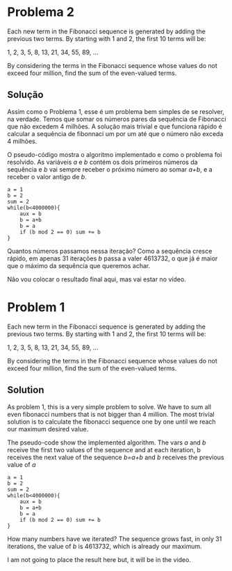 # Problema 2
Each new term in the Fibonacci sequence is generated by adding the previous two terms. By starting with 1 and 2, the first 10 terms will be:

1, 2, 3, 5, 8, 13, 21, 34, 55, 89, ...

By considering the terms in the Fibonacci sequence whose values do not exceed four million, find the sum of the even-valued terms.

## Solução
Assim como o Problema 1, esse é um problema bem simples de se resolver, na verdade. Temos que somar os números pares da sequência de Fibonacci que não excedem 4 milhões. A solução mais trivial e que funciona rápido é calcular a sequência de fibonnaci um por um até que o número não exceda 4 milhões.

O pseudo-código mostra o algoritmo implementado e como o problema foi resolvido. As variáveis *a* e *b* contém os dois primeiros números da sequência e *b* vai sempre receber o próximo número ao somar *a+b*, e a receber o valor antigo de *b*.
```
a = 1
b = 2
sum = 2
while(b<4000000){
    aux = b
    b = a+b
    b = a
    if (b mod 2 == 0) sum += b
}
```

Quantos números passamos nessa iteração? Como a sequência cresce rápido, em apenas 31 iterações *b* passa a valer 4613732, o que já é maior que o máximo da sequência que queremos achar.

Não vou colocar  o resultado final aqui, mas vai estar no vídeo.

# Problem 1
Each new term in the Fibonacci sequence is generated by adding the previous two terms. By starting with 1 and 2, the first 10 terms will be:

1, 2, 3, 5, 8, 13, 21, 34, 55, 89, ...

By considering the terms in the Fibonacci sequence whose values do not exceed four million, find the sum of the even-valued terms.

## Solution
As problem 1, this is a very simple problem to solve. We have to sum all even fibonacci numbers that is not bigger than 4 million. The most trivial solution is to calculate the fibonacci sequence one by one until we reach our maximum desired value.

The pseudo-code show the implemented algorithm. The vars *a* and *b* receive the first two values of the sequence and at each iteration, b receives the next value of the sequence *b=a+b* and *b* receives the previous value of *a*
```
a = 1
b = 2
sum = 2
while(b<4000000){
    aux = b
    b = a+b
    b = a
    if (b mod 2 == 0) sum += b
}
```

How many numbers have we iterated? The sequence grows fast, in only 31 iterations, the value of *b* is 4613732, which is already our maximum.


I am not going to place the result here but, it will be in the video.

